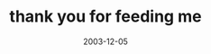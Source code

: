 ---
layout: base.njk
title : 'thank you for feeding me' 
view_title : 'thank you for feeding me' 
year : '2003' 
date : '2003-12-05' 
img_file : '/drawing/thankyouforfeedingme.png' 
html_file : 'thankyouforfeedingme' 
next_html : 'allonmyown.html' 
year_order : '164' 
permalink : "title/{{html_file}}.html"
---